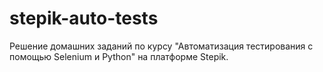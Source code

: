 # stepik-auto-tests
Решение домашних заданий по курсу "Автоматизация тестирования с помощью Selenium и Python" на платформе Stepik.
